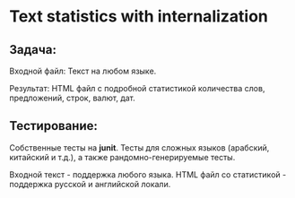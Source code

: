 # Text statistics with internalization

## Задача:
Входной файл: Текст на любом языке.

Результат: HTML файл с подробной статистикой количества слов, предложений, строк, валют, дат.

## Тестирование:
Собственные тесты на __junit__. Тесты для сложных языков (арабский, китайский и т.д.), а также рандомно-генерируемые тесты.


Входной текст - поддержка любого языка.
HTML файл со статистикой - поддержка русской и английской локали.
